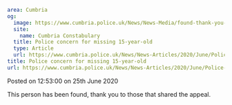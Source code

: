 ```yaml
area: Cumbria
og:
  image: https://www.cumbria.police.uk/News/News-Media/found-thank-you-V4-Cropped-380x240.jpg
  site:
    name: Cumbria Constabulary
  title: Police concern for missing 15-year-old
  type: Article
  url: https://www.cumbria.police.uk/News/News-Articles/2020/June/Police-concern-for-missing-15-year-old.aspx
title: Police concern for missing 15-year-old
url: https://www.cumbria.police.uk/News/News-Articles/2020/June/Police-concern-for-missing-15-year-old.aspx
```

Posted on 12:53:00 on 25th June 2020

This person has been found, thank you to those that shared the appeal.
